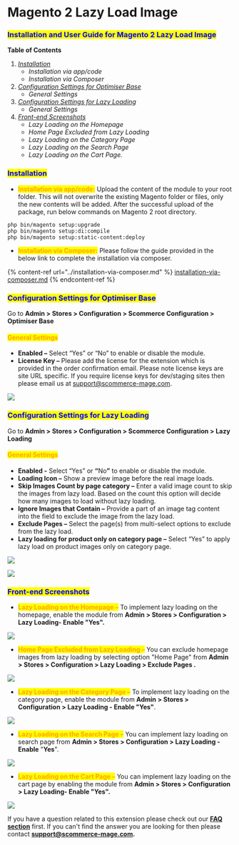 # Magento 2 Lazy Load Image

### <mark style="color:blue;">Installation and User Guide for Magento 2 Lazy Load Image</mark>&#x20;

**Table of Contents**

1. [_Installation_ ](magento-2-lazy-load-image.md#_toc_250005)
   * _Installation via app/code_&#x20;
   * _Installation via Composer_
2. [_Configuration Settings for Optimiser Base_ ](magento-2-lazy-load-image.md#_toc_250004)
   * _General Settings_&#x20;
3. [_Configuration Settings for Lazy Loading_ ](magento-2-lazy-load-image.md#_toc_250002)
   * _General Settings_&#x20;
4. [_Front-end Screenshots_ ](magento-2-lazy-load-image.md#_toc_250000)
   * _Lazy Loading on the Homepage_&#x20;
   * _Home Page Excluded from Lazy Loading_&#x20;
   * _Lazy Loading on the Category Page_&#x20;
   * _Lazy Loading on the Search Page_&#x20;
   * _Lazy Loading on the Cart Page._&#x20;

### <mark style="color:blue;">Installation</mark> <a href="#toc_250005" id="toc_250005"></a>

* <mark style="color:orange;">**Installation via app/code:**</mark> Upload the content of the module to your root folder. This will not overwrite the existing Magento folder or files, only the new contents will be added. After the successful upload of the package, run below commands on Magento 2 root directory.

```
php bin/magento setup:upgrade
php bin/magento setup:di:compile
php bin/magento setup:static-content:deploy
```

* <mark style="color:orange;">**Installation via Composer:**</mark> Please follow the guide provided in the below link to complete the installation via composer.

{% content-ref url="../installation-via-composer.md" %}
[installation-via-composer.md](../installation-via-composer.md)
{% endcontent-ref %}

### <mark style="color:blue;">Configuration Settings for Optimiser Base</mark> <a href="#toc_250004" id="toc_250004"></a>

Go to **Admin > Stores > Configuration > Scommerce Configuration > Optimiser Base**

#### <mark style="color:orange;">General Settings</mark> <a href="#toc_250003" id="toc_250003"></a>

* **Enabled –** Select “Yes” or “No” to enable or disable the module.
* **License Key –** Please add the license for the extension which is provided in the order confirmation email. Please note license keys are site URL specific. If you require license keys for dev/staging sites then please email us at [support@scommerce-mage.com](mailto:support@scommerce-mage.com).

![](../../.gitbook/assets/config_speed.png)

### <mark style="color:blue;">Configuration Settings for Lazy Loading</mark> <a href="#toc_250002" id="toc_250002"></a>

Go to **Admin > Stores > Configuration > Scommerce Configuration > Lazy Loading**

#### <mark style="color:orange;">General Settings</mark> <a href="#toc_250001" id="toc_250001"></a>

* **Enabled -** Select “Yes” or **“**&#x4E;&#x6F;**”** to enable or disable the module.
* **Loading Icon –** Show a preview image before the real image loads.
* **Skip Images Count by page category –** Enter a valid image count to skip the images from lazy load. Based on the count this option will decide how many images to load without lazy loading.
* **Ignore Images that Contain –** Provide a part of an image tag content into the field to exclude the image from the lazy load.
* **Exclude Pages –** Select the page(s) from multi-select options to exclude from the lazy load.
* **Lazy loading for product only on category page –** Select “Yes” to apply lazy load on product images only on category page.

![](../../.gitbook/assets/gen_lazy1.png)

![](../../.gitbook/assets/gen_lazy2.png)



### <mark style="color:blue;">Front-end Screenshots</mark> <a href="#toc_250000" id="toc_250000"></a>

* <mark style="color:orange;">**Lazy Loading on the Homepage –**</mark> To implement lazy loading on the homepage, enable the module from **Admin > Stores > Configuration > Lazy Loading- Enable "Yes".**

![](<../../.gitbook/assets/9 (3)>)

* <mark style="color:orange;">**Home Page Excluded from Lazy Loading –**</mark> You can exclude homepage images from lazy loading by selecting option "Home Page" from **Admin > Stores > Configuration > Lazy Loading > Exclude Pages .**

![](<../../.gitbook/assets/10 (23)>)

* <mark style="color:orange;">**Lazy Loading on the Category Page –**</mark> To implement lazy loading on the category page, enable the module from **Admin > Stores > Configuration > Lazy Loading - Enable "Yes"**.

![](<../../.gitbook/assets/11 (30)>)

* <mark style="color:orange;">**Lazy Loading on the Search Page –**</mark> You can implement lazy loading on search page from **Admin > Stores > Configuration > Lazy Loading - Enable** "**Yes**".

![](<../../.gitbook/assets/12 (28)>)

* <mark style="color:orange;">**Lazy Loading on the Cart Page –**</mark> You can implement lazy loading on the cart page by enabling the module from **Admin > Stores > Configuration > Lazy Loading- Enable "Yes".**

![](<../../.gitbook/assets/13 (30)>)

If you have a question related to this extension please check out our [**FAQ section**](https://www.scommerce-mage.com/magento-2-lazy-load-image-extension.html#faq) first. If you can't find the answer you are looking for then please contact [**support@scommerce-mage.com**](mailto:core@scommerce-mage.com)**.**
